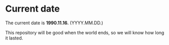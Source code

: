 # Current date

The current date is **1990.11.16.** (YYYY.MM.DD.)

This repository will be good when the world ends, so we will know how long it lasted.